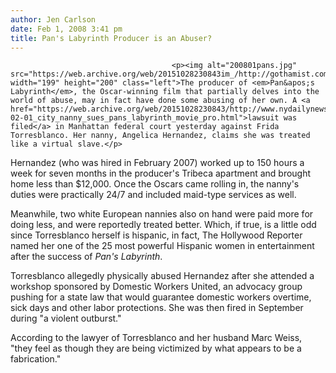 ```yaml
---
author: Jen Carlson
date: Feb 1, 2008 3:41 pm
title: Pan's Labyrinth Producer is an Abuser?
---
```


	
										<p><img alt="200801pans.jpg" src="https://web.archive.org/web/20151028230843im_/http://gothamist.com/attachments/arts_jen/200801pans.jpg" width="199" height="200" class="left">The producer of <em>Pan&apos;s Labyrinth</em>, the Oscar-winning film that partially delves into the world of abuse, may in fact have done some abusing of her own. A <a href="https://web.archive.org/web/20151028230843/http://www.nydailynews.com/news/2008/02/01/2008-02-01_city_nanny_sues_pans_labyrinth_movie_pro.html">lawsuit was filed</a> in Manhattan federal court yesterday against Frida Torresblanco. Her nanny, Angelica Hernandez, claims she was treated like a virtual slave.</p>

<p>Hernandez (who was hired in February 2007) worked up to 150 hours a week for seven months in the producer&apos;s Tribeca apartment and brought home less than $12,000. Once the Oscars came rolling in, the nanny&apos;s duties were practically 24/7 and included maid-type services as well. </p>

<p>Meanwhile, two white European nannies also on hand were paid more for doing less, and were reportedly treated better. Which, if true, is a little odd since Torresblanco herself is hispanic, in fact, The Hollywood Reporter named her one of the 25 most powerful Hispanic women in entertainment after the success of <em>Pan&apos;s Labyrinth</em>. </p>

<p>Torresblanco allegedly physically abused Hernandez after she attended a workshop sponsored by Domestic Workers United, an advocacy group pushing for a state law that would guarantee domestic workers overtime, sick days and other labor protections. She was then fired in September during &quot;a violent outburst.&quot;</p>

<p>According to the lawyer of Torresblanco and her husband Marc Weiss, &quot;they feel as though they are being victimized by what appears to be a fabrication.&quot; </p>					
										
									
				